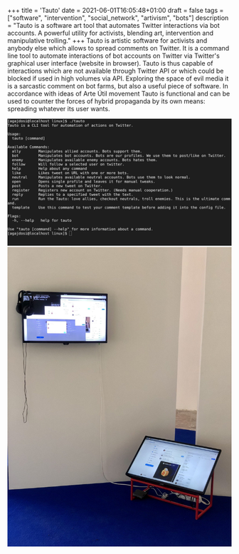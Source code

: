 +++
title = 'Tauto'
date = 2021-06-01T16:05:48+01:00
draft = false
tags = ["software", "intervention", "social_network", "artivism", "bots"]
description = "Tauto is a software art tool that automates Twitter interactions via bot accounts. A powerful utility for activists, blending art, intervention and manipulative trolling."
+++
Tauto is artistic software for activists and anybody else which allows to spread comments on Twitter.
It is a command line tool to automate interactions of bot accounts on Twitter via Twitter's graphical user interface (website in browser).
Tauto is thus capable of interactions which are not available through Twitter API or which could be blocked if used in high volumes via API.
Exploring the space of evil media it is a sarcastic comment on bot farms, but also a useful piece of software. 
In accordance with ideas of Arte Útil movement Tauto is functional and can be used to counter the forces of hybrid propaganda by its own means: spreading whatever its user wants.

![](1.jpg)
![](2.jpg)